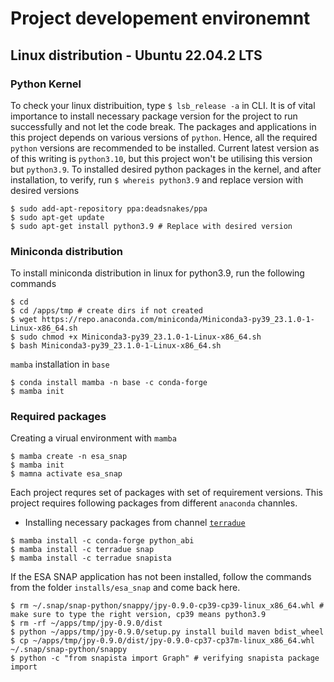 # Project developement environemnt

## Linux distribution - Ubuntu 22.04.2 LTS

### Python Kernel
To check your linux distribuition, type `$ lsb_release -a` in CLI. It is of vital importance to install necessary package version for the project to run successfully and not let the code break. The packages and applications in this project depends on various versions of `python`. Hence, all the required `python` versions are recommended to be installed. Current latest version as of this writing is `python3.10`, but this project won't be utilising this version but `python3.9`. To installed desired python packages in the kernel, and after installation, to verify, run `$ whereis python3.9` and replace version with desired versions
```
$ sudo add-apt-repository ppa:deadsnakes/ppa
$ sudo apt-get update
$ sudo apt-get install python3.9 # Replace with desired version
```

### Miniconda distribution
To install miniconda distribution in linux for python3.9, run the following commands
```
$ cd
$ cd /apps/tmp # create dirs if not created
$ wget https://repo.anaconda.com/miniconda/Miniconda3-py39_23.1.0-1-Linux-x86_64.sh
$ sudo chmod +x Miniconda3-py39_23.1.0-1-Linux-x86_64.sh
$ bash Miniconda3-py39_23.1.0-1-Linux-x86_64.sh
```

`mamba` installation in `base`
```
$ conda install mamba -n base -c conda-forge
$ mamba init
```

### Required packages
Creating a virual environment with `mamba`
```
$ mamba create -n esa_snap
$ mamba init
$ mamna activate esa_snap 
```

Each project requres set of packages with set of requirement versions. This project requires following packages from different `anaconda` channles.
* Installing necessary packages from channel [`terradue`](https://anaconda.org/Terradue/repo)
```
$ mamba install -c conda-forge python_abi
$ mamba install -c terradue snap
$ mamba install -c terradue snapista
```
If the ESA SNAP application has not been installed, follow the commands from the folder `installs/esa_snap` and come back here.
```
$ rm ~/.snap/snap-python/snappy/jpy-0.9.0-cp39-cp39-linux_x86_64.whl # make sure to type the right version, cp39 means python3.9
$ rm -rf ~/apps/tmp/jpy-0.9.0/dist
$ python ~/apps/tmp/jpy-0.9.0/setup.py install build maven bdist_wheel
$ cp ~/apps/tmp/jpy-0.9.0/dist/jpy-0.9.0-cp37-cp37m-linux_x86_64.whl ~/.snap/snap-python/snappy
$ python -c "from snapista import Graph" # verifying snapista package import
```
